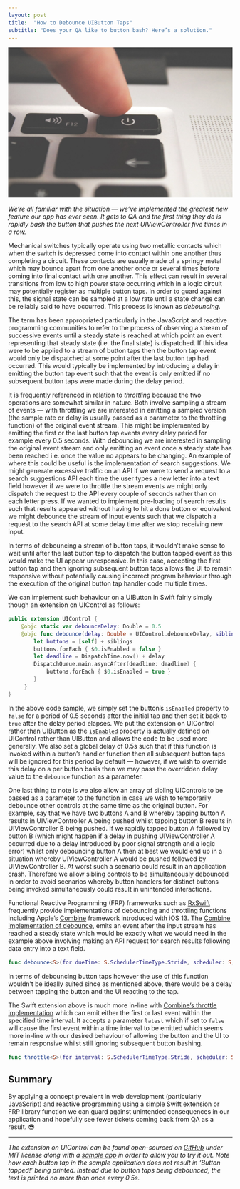 ```yaml
---
layout: post
title:  "How to Debounce UIButton Taps"
subtitle: "Does your QA like to button bash? Here’s a solution."
---
```


<div align="center">
    <img src="https://github.com/rwbutler/rwbutler.github.io/raw/master/img/how-to-debounce-uibutton-taps.png" alt="MacBook Keyboard">
</div>

_We’re all familiar with the situation — we’ve implemented the greatest new feature our app has ever seen. It gets to QA and the first thing they do is rapidly bash the button that pushes the next UIViewController five times in a row._

Mechanical switches typically operate using two metallic contacts which when the switch is depressed come into contact within one another thus completing a circuit. These contacts are usually made of a springy metal which may bounce apart from one another once or several times before coming into final contact with one another. This effect can result in several transitions from low to high power state occurring which in a logic circuit may potentially register as multiple button taps. In order to guard against this, the signal state can be sampled at a low rate until a state change can be reliably said to have occurred. This process is known as _debouncing_.

The term has been appropriated particularly in the JavaScript and reactive programming communities to refer to the process of observing a stream of successive events until a steady state is reached at which point an event representing that steady state (i.e. the final state) is dispatched. If this idea were to be applied to a stream of button taps then the button tap event would only be dispatched at some point after the last button tap had occurred. This would typically be implemented by introducing a delay in emitting the button tap event such that the event is only emitted if no subsequent button taps were made during the delay period.

It is frequently referenced in relation to _throttling_ because the two operations are somewhat similar in nature. Both involve sampling a stream of events — with throttling we are interested in emitting a sampled version (the sample rate or delay is usually passed as a parameter to the throttling function) of the original event stream. This might be implemented by emitting the first or the last button tap events every delay period for example every 0.5 seconds. With debouncing we are interested in sampling the original event stream and only emitting an event once a steady state has been reached i.e. once the value no appears to be changing.
An example of where this could be useful is the implementation of search suggestions. We might generate excessive traffic on an API if we were to send a request to a search suggestions API each time the user types a new letter into a text field however if we were to throttle the stream events we might only dispatch the request to the API every couple of seconds rather than on each letter press. If we wanted to implement pre-loading of search results such that results appeared without having to hit a done button or equivalent we might debounce the stream of input events such that we dispatch a request to the search API at some delay time after we stop receiving new input.

In terms of debouncing a stream of button taps, it wouldn’t make sense to wait until after the last button tap to dispatch the button tapped event as this would make the UI appear unresponsive. In this case, accepting the first button tap and then ignoring subsequent button taps allows the UI to remain responsive without potentially causing incorrect program behaviour through the execution of the original button tap handler code multiple times.

We can implement such behaviour on a UIButton in Swift fairly simply though an extension on UIControl as follows:

```swift
public extension UIControl {
    @objc static var debounceDelay: Double = 0.5
    @objc func debounce(delay: Double = UIControl.debounceDelay, siblings: [UIControl] = []) {
        let buttons = [self] + siblings
        buttons.forEach { $0.isEnabled = false }
        let deadline = DispatchTime.now() + delay
        DispatchQueue.main.asyncAfter(deadline: deadline) {
            buttons.forEach { $0.isEnabled = true }
        }
     }
}
```

In the above code sample, we simply set the button’s `isEnabled` property to `false` for a period of 0.5 seconds after the initial tap and then set it back to `true` after the delay period elapses. We put the extension on UIControl rather than UIButton as the [`isEnabled`](https://developer.apple.com/documentation/uikit/uicontrol/1618217-isenabled) property is actually defined on UIControl rather than UIButton and allows the code to be used more generally. We also set a global delay of 0.5s such that if this function is invoked within a button’s handler function then all subsequent button taps will be ignored for this period by default — however, if we wish to override this delay on a per button basis then we may pass the overridden delay value to the `debounce` function as a parameter.

One last thing to note is we also allow an array of sibling UIControls to be passed as a parameter to the function in case we wish to temporarily debounce other controls at the same time as the original button. For example, say that we have two buttons A and B whereby tapping button A results in UIViewController A being pushed whilst tapping button B results in UIViewController B being pushed. If we rapidly tapped button A followed by button B (which might happen if a delay in pushing UIViewController A occurred due to a delay introduced by poor signal strength and a logic error) whilst only debouncing button A then at best we would end up in a situation whereby UIViewController A would be pushed followed by UIViewController B. At worst such a scenario could result in an application crash. Therefore we allow sibling controls to be simultaneously debounced in order to avoid scenarios whereby button handlers for distinct buttons being invoked simultaneously could result in unintended interactions.

Functional Reactive Programming (FRP) frameworks such as [RxSwift](https://github.com/ReactiveX/RxSwift) frequently provide implementations of debouncing and throttling functions including Apple’s [Combine](https://developer.apple.com/documentation/combine) framework introduced with iOS 13. The [Combine implementation of debounce](https://developer.apple.com/documentation/combine/anypublisher/3204205-debounce), emits an event after the input stream has reached a steady state which would be exactly what we would need in the example above involving making an API request for search results following data entry into a text field.

```swift
func debounce<S>(for dueTime: S.SchedulerTimeType.Stride, scheduler: S, options: S.SchedulerOptions? = nil) -> Publishers.Debounce<AnyPublisher<Output, Failure>, S> where S : Scheduler
```

In terms of debouncing button taps however the use of this function wouldn’t be ideally suited since as mentioned above, there would be a delay between tapping the button and the UI reacting to the tap.

The Swift extension above is much more in-line with [Combine’s throttle implementation](https://developer.apple.com/documentation/combine/passthroughsubject/3204657-throttle) which can emit either the first or last event within the specified time interval. It accepts a parameter `latest` which if set to `false` will cause the first event within a time interval to be emitted which seems more in-line with our desired behaviour of allowing the button and the UI to remain responsive whilst still ignoring subsequent button bashing.

```swift
func throttle<S>(for interval: S.SchedulerTimeType.Stride, scheduler: S, latest: Bool) -> Publishers.Throttle<PassthroughSubject<Output, Failure>, S> where S : Scheduler
```

## Summary

By applying a concept prevalent in web development (particularly JavaScript) and reactive programming using a simple Swift extension or FRP library function we can guard against unintended consequences in our application and hopefully see fewer tickets coming back from QA as a result. 😎

<hr/>

_The extension on UIControl can be found open-sourced on [GitHub](https://github.com/rwbutler/TailorSwift/blob/master/TailorSwift/Classes/UIControlAdditions.swift) under MIT license along with a [sample app](https://github.com/rwbutler/TailorSwift) in order to allow you to try it out. Note how each button tap in the sample application does not result in ‘Button tapped!’ being printed. Instead due to button taps being debounced, the text is printed no more than once every 0.5s._
